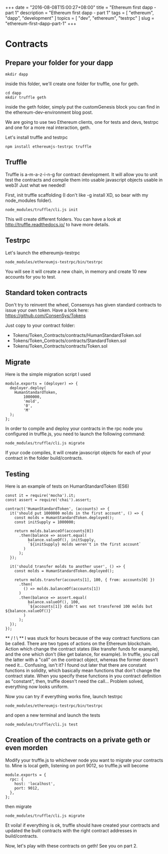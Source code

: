 +++
date = "2016-08-08T15:00:27+08:00"
title = "Ethereum first dapp - part 1"
description = "Ethereum first dapp - part 1"
tags = [ "ethereum", "dapp", "development" ]
topics = [ "dev", "ethereum", "testrpc" ]
slug = "ethereum-first-dapp-part-1"
+++

# Contracts

## Prepare your folder for your dapp

```
mkdir dapp
```

inside this folder, we'll create one folder for truffle, one for geth.

```
cd dapp
mkdir truffle geth
```

inside the geth folder, simply put the customGenesis block you can find in the ethereum-dev-environment blog post.

We are going to use two Ethereum clients, one for tests and devs, testrpc and one for a more real interaction, geth.

Let's install truffle and testrpc

```
npm install ethereumjs-testrpc truffle
```

## Truffle

Truffle is a-m-a-z-i-n-g for contract development. It will allow you to unit test the contracts and compile them into usable javascript objects usable in web3! Just what we needed!

First, init truffle scaffolding (I don't like -g install XD, so bear with my node_modules folder).

```
node_modules/truffle/cli.js init
```

This will create different folders. You can have a look at http://truffle.readthedocs.io/ to have more details.

## Testrpc

Let's launch the ethereumjs-testrpc

```
node_modules/ethereumjs-testrpc/bin/testrpc
```

You will see it will create a new chain, in memory and create 10 new accounts for you to test.

## Standard token contracts

Don't try to reinvent the wheel, Consensys has given standard contracts to issue your own token.
Have a look here: https://github.com/ConsenSys/Tokens

Just copy to your contract folder:

* Tokens/Token_Contracts/contracts/HumanStandardToken.sol
* Tokens/Token_Contracts/contracts/StandardToken.sol
* Tokens/Token_Contracts/contracts/Token.sol

## Migrate

Here is the simple migration script I used

```
module.exports = (deployer) => {
  deployer.deploy(
    HumanStandardToken,
        1000000,
        'mold',
        '0',
        'M'
  );
};
```

In order to compile and deploy your contracts in the rpc node you configured in truffle.js, you need to launch the following command:

```
node_modules/truffle/cli.js migrate
```

If your code compiles, it will create javascript objects for each of your contract in the folder build/contracts.

## Testing

Here is an example of tests on HumanStandardToken (ES6)

```
const it = require('mocha').it;
const assert = require('chai').assert;

contract('HumanStandardToken', (accounts) => {
  it('should put 1000000 molds in the first account', () => {
    const molds = HumanStandardToken.deployed();
    const initSupply = 1000000;

    return molds.balanceOf(accounts[0])
      .then(balance => assert.equal(
          balance.valueOf(), initSupply,
          `${initSupply} molds weren't in the first account`
        )
      );
  });

  it('should transfer molds to another user', () => {
    const molds = HumanStandardToken.deployed();

    return molds.transfer(accounts[1], 100, { from: accounts[0] })
      .then(
        () => molds.balanceOf(accounts[1])
      )
      .then(balance => assert.equal(
          balance.valueOf(), 100,
          `${accounts[1]} didn't was not transfered 100 molds but ${balance.valueOf()}`
        )
      );
  });
});
```

** / ! \ **
I was stuck for hours because of the way contract functions can be called.
There are two types of actions on the Ethereum blockchain. Action which change the contract states (like transfer funds for example), and the one which don't (like get balance, for example).
In truffle, you call the latter with a "call" on the contract object, whereas the former doesn't need it... Confusing, isn't it?
I found out later that there are constant functions in solidity, which basically mean functions that don't change the contract state. When you specify these functions in you contract definition as "constant", then, truffle doesn't need the call... Problem solved, everything now looks uniform.

Now you can try if everything works fine, launch testrpc

```
node_modules/ethereumjs-testrpc/bin/testrpc
```

and open a new terminal and launch the tests

```
node_modules/truffle/cli.js test
```

## Creation of the contracts on a private geth or even morden

Modify your truffle.js to whichever node you want to migrate your contracts to.
Mine is local geth, listening on port 9012, so truffle.js will become

```
module.exports = {
  rpc: {
    host: 'localhost',
    port: 9012,
  },
};
```

then migrate

```
node_modules/truffle/cli.js migrate
```

Et voila! if everything is ok, truffle should have created your contracts and updated the built contracts with the right contract addresses in build/contracts.

Now, let's play with these contracts on geth! See you on part 2.

